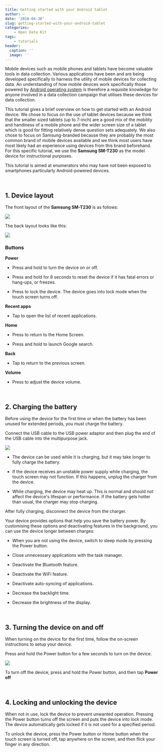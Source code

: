 ```yaml
---
title: Getting started with your Android tablet
author: ~
date: '2018-04-30'
slug: getting-started-with-your-android-tablet
categories:
    - Open Data Kit
tags:
    - tutorials
header:
  caption: ''
  image: ''
---
```


Mobile devices such as mobile phones and tablets have become valuable tools in data collection. Various applications have been and are being developed specifically to harness the utility of mobile devices for collecting data. An understanding of how mobile devices work specifically those powered by [Android operating system](https://www.android.com) is therefore a requisite knowledge for anyone involved in a data collection campaign that utilises these devices for data collection.

This tutorial gives a brief overview on how to get started with an Android device. We chose to focus on the use of tablet devices because we think that the smaller sized tablets (up to 7-inch) are a good mix of the mobility and handiness of a mobile phone and the wider screen size of a tablet which is good for fitting relatively dense question sets adequately. We also chose to focus on Samsung-branded because they are probably the most common brand of mobile devices available and we think most users have most likely had an experience using devices from this brand beforehand. For this specific tutorial, we use the **Samsung SM-T230** as the model device for instructional purposes.

This tutorial is aimed at enumerators who may have not been exposed to smartphones particularly Android-powered devices.

<br/>

## 1. Device layout

The front layout of the **Samsung SM-T230** is as follows:

![](/img/tutorials/tabletFront.png)

The back layout looks like this:

![](/img/tutorials/tabletBack.png)

### Buttons

**Power**

- Press and hold to turn the device on or off.
    
- Press and hold for 8 seconds to reset the device if it has fatal errors or hang-ups, or freezes.
    
- Press to lock the device. The device goes into lock mode when the touch screen turns off.

**Recent apps**

- Tap to open the list of recent applications.

**Home**

- Press to return to the Home Screen.
    
- Press and hold to launch Google search.

**Back**

- Tap to return to the previous screen.

**Volume**

- Press to adjust the device volume.

<br/>

## 2. Charging the battery

Before using the device for the first time or when the battery has been unused for extended periods, you must charge the battery.

Connect the USB cable to the USB power adaptor and then plug the end of the USB cable into the multipurpose jack.

![](/img/tutorials/samsungConnectPC.png)

- The device can be used while it is charging, but it may take longer to fully charge the battery.

- If the device receives an unstable power supply while charging, the touch screen may not function. If this happens, unplug the charger from the device.

- While charging, the device may heat up. This is normal and should not affect the device's lifespan or performance. If the battery gets hotter than usual, the charger may stop charging.

After fully charging, disconnect the device from the charger.

Your device provides options that help you save the battery power. By customising these options and deactivating features in the background, you can use the device longer between charges:

- When you are not using the device, switch to sleep mode by pressing the Power button.

- Close unnecessary applications with the task manager.

- Deactivate the Bluetooth feature.

- Deactivate the WiFi feature.

- Deactivate auto-syncing of applications.

- Decrease the backlight time.

- Decrease the brightness of the display.

<br/>

## 3. Turning the device on and off

When turning on the device for the first time, follow the on-screen instructions to setup your device.

Press and hold the Power button for a few seconds to turn on the device.

![](/img/tutorials/tabletOff.png)

To turn off the device, press and hold the Power button, and then tap **Power off**

<br/>

## 4. Locking and unlocking the device
When not in use, lock the device to prevent unwanted operation. Pressing the Power button turns off the screen and puts the device into lock mode. The device automatically gets locked if it is not used for a specified period.

To unlock the device, press the Power button or Home button when the touch screen is turned off, tap anywhere on the screen, and then flick your finger in any direction.
